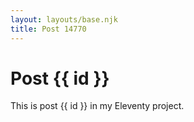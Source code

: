```yaml
---
layout: layouts/base.njk
title: Post 14770
---
```


# Post {{ id }}

This is post {{ id }} in my Eleventy project.
